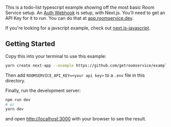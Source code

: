 This is a todo-list typescript example showing off the most basic Room Service setup. An [Auth Webhook](https://docs.roomservice.dev/docs/concepts/auth) is setup, with Next.js. You'll need to get an API Key for it to run. You can do that at [app.roomservice.dev](https://app.roomservice.dev/register).

If you're looking for a javscript example, check out [next.js-javascript](https://github.com/getroomservice/examples/next.js-javascript).

## Getting Started

Copy this into your terminal to use this example:
```sh
yarn create next-app --example https://github.com/getroomservice/examples --example-path next.js-todolist
```

Then add `ROOMSERVICE_API_KEY=<your api key>` to a `.env` file in this directory.


Finally, run the development server:

```bash
npm run dev
# or
yarn dev
```

and open [http://localhost:3000](http://localhost:3000) with your browser to see the result.
